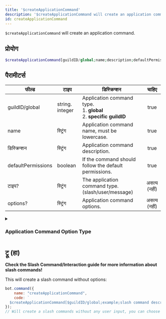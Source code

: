 ```yaml
---
title: '$createApplicationCommand'
description: '$createApplicationCommand will create an application command.'
id: createApplicationCommand
---
```


`$createApplicationCommand` will create an application command.

## प्रोयोग

```php
$createApplicationCommand[guildID/global;name;description;defaultPermission;type?;options?]
```

## पैरामीटर्स

| फील्ड              | टाइप            | डिस्क्रिप्शन                                                                            |    चाहिए     |
| ------------------ | --------------- | --------------------------------------------------------------------------------------- |:------------:|
| guildID/global     | string. integer | Application command type. <br/> 1. **global** <br/> 2. **specific guildID** |     true     |
| name               | स्ट्रिंग        | Application command name, must be lowercase.                                            |     true     |
| डिस्क्रिप्शन       | स्ट्रिंग        | Application command description.                                                        |     true     |
| defaultPermissions | boolean         | If the command should follow the default permissions.                                   |     true     |
| टाइप?              | स्ट्रिंग        | The application command type. (slash/user/message)                                      | असत्य (नहीं) |
| options?           | स्ट्रिंग        | Application command options.                                                            | असत्य (नहीं) |

<details>
  <summary><h3> Application Command Option Type </h3></summary>

| NAME                | ID | NOTE                                                                                         |
| ------------------- | -- | -------------------------------------------------------------------------------------------- |
| SUB_COMMAND         | 1  |                                                                                              |
| SUB_COMMAND_GROUP | 2  |                                                                                              |
| STRING              | 3  |                                                                                              |
| INTEGER             | 4  | Any Integer between -2^53 and 2^53                                                           |
| BOOLEAN             | 5  |                                                                                              |
| USER                | 6  |                                                                                              |
| CHANNEL             | 7  | Includes all channel types + categories                                                      |
| ROLE                | 8  |                                                                                              |
| MENTIONABLE         | 9  | Includes users and roles                                                                     |
| NUMBER              | 10 | Any double between -2^53 and 2^53                                                            |
| ATTACHMENT          | 11 | [attachment](https://discord.com/developers/docs/resources/channel#attachment-object) object |

**You can find more information in the [official documentation of Discord's API](https://discord.com/developers/docs/interactions/application-commands#application-command-object-application-command-option-type).**

</details>

## ट्रू (हा)

**Check the Slash Command/Interaction guide for more information about slash commands!**

This will create a slash command without options:

```js
bot.command({
    name: "createApplicationCommand",
    code: `
  $createApplicationCommand[$guildID/global;example;slash command description!;true;slash]`
});
// Will create a slash commands without any user input, you can choose between global/$guildID to create a command globally or only for a specific guild.
```